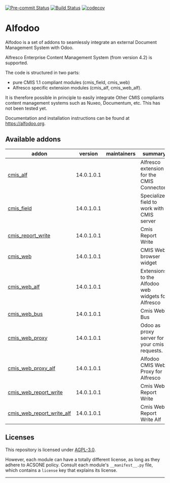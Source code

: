 
<!-- /!\ Non OCA Context : Set here the badge of your runbot / runboat instance. -->
[![Pre-commit Status](https://github.com/acsone/alfodoo/actions/workflows/pre-commit.yml/badge.svg?branch=14.0)](https://github.com/acsone/alfodoo/actions/workflows/pre-commit.yml?query=branch%3A14.0)
[![Build Status](https://github.com/acsone/alfodoo/actions/workflows/test.yml/badge.svg?branch=14.0)](https://github.com/acsone/alfodoo/actions/workflows/test.yml?query=branch%3A14.0)
[![codecov](https://codecov.io/gh/acsone/alfodoo/branch/14.0/graph/badge.svg)](https://codecov.io/gh/acsone/alfodoo)
<!-- /!\ Non OCA Context : Set here the badge of your translation instance. -->

<!-- /!\ do not modify above this line -->

# Alfodoo

Alfodoo is a set of addons to seamlessly integrate an external Document
Management System with Odoo.

Alfresco Enterprise Content Management System (from version 4.2) is supported.

The code is structured in two parts:

- pure CMIS 1.1 compliant modules (cmis_field, cmis_web)
- Alfresco specific extension modules (cmis_alf, cmis_web_alf).

It is therefore possible in principle to easily integrate Other CMIS compliants
content management systems such as Nuxeo, Documentum, etc. This has not been tested yet.

Documentation and installation instructions can be found at https://alfodoo.org.

<!-- /!\ do not modify below this line -->

<!-- prettier-ignore-start -->

[//]: # (addons)

Available addons
----------------
addon | version | maintainers | summary
--- | --- | --- | ---
[cmis_alf](cmis_alf/) | 14.0.1.0.1 |  | Alfresco extension for the CMIS Connector
[cmis_field](cmis_field/) | 14.0.1.0.1 |  | Specialized field to work with a CMIS server
[cmis_report_write](cmis_report_write/) | 14.0.1.0.1 |  | Cmis Report Write
[cmis_web](cmis_web/) | 14.0.1.0.1 |  | CMIS Web browser widget
[cmis_web_alf](cmis_web_alf/) | 14.0.1.0.1 |  | Extensions to the Alfodoo web widgets for Alfresco
[cmis_web_bus](cmis_web_bus/) | 14.0.1.0.1 |  | Cmis Web Bus
[cmis_web_proxy](cmis_web_proxy/) | 14.0.1.0.1 |  | Odoo as proxy server for your cmis requests.
[cmis_web_proxy_alf](cmis_web_proxy_alf/) | 14.0.1.0.1 |  | Alfodoo CMIS Web Proxy for Alfresco
[cmis_web_report_write](cmis_web_report_write/) | 14.0.1.0.1 |  | Cmis Web Report Write
[cmis_web_report_write_alf](cmis_web_report_write_alf/) | 14.0.1.0.1 |  | Cmis Web Report Write Alf


[//]: # (end addons)

<!-- prettier-ignore-end -->

## Licenses

This repository is licensed under [AGPL-3.0](LICENSE).

However, each module can have a totally different license, as long as they adhere to ACSONE
policy. Consult each module's `__manifest__.py` file, which contains a `license` key
that explains its license.

----
<!-- /!\ Non OCA Context : Set here the full description of your organization. -->
